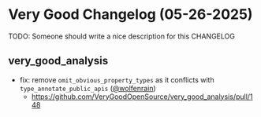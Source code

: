 # Very Good Changelog (05-26-2025)

TODO: Someone should write a nice description for this CHANGELOG

## very_good_analysis
- fix: remove `omit_obvious_property_types` as it conflicts with `type_annotate_public_apis` ([@wolfenrain](https://github.com/wolfenrain))
	- https://github.com/VeryGoodOpenSource/very_good_analysis/pull/148
